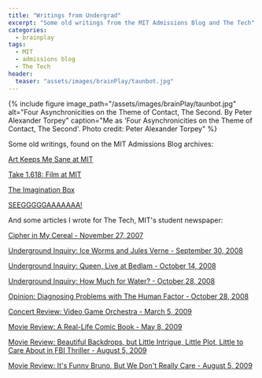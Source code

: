 ```yaml
---
title: "Writings from Undergrad"
excerpt: "Some old writings from the MIT Admissions Blog and The Tech"
categories:
  - brainplay
tags:
  - MIT
  - admissions blog
  - The Tech
header:
  teaser: "assets/images/brainPlay/taunbot.jpg"
---
```


{% include figure image_path="/assets/images/brainPlay/taunbot.jpg" alt="Four Asynchronicities on the Theme of Contact, The Second. By Peter Alexander Torpey" caption="Me as 'Four Asynchronicities on the Theme of Contact, The Second'. Photo credit: Peter Alexander Torpey" %}

Some old writings, found on the MIT Admissions Blog archives: 

[Art Keeps Me Sane at MIT](http://mitadmissions.org/blogs/entry/art_keeps_me_sane_at_mit)

[Take 1.618: Film at MIT](http://mitadmissions.org/blogs/entry/take_1618_film_at_mit)

[The Imagination Box](http://mitadmissions.org/blogs/entry/the_imagination_box)

[SEEGGGGGAAAAAAA!](http://mitadmissions.org/blogs/entry/seegggggaaaaaaa_1)

And some articles I wrote for The Tech, MIT's student newspaper: 

[Cipher in My Cereal - November 27, 2007](https://www.thetech.com/2007/11/27/cipher-v127-n57)

[Underground Inquiry: Ice Worms and Jules Verne - September 30, 2008](https://www.thetech.com/2008/09/30/danbee-v128-n43)

[Underground Inquiry: Queen, Live at Bedlam - October 14, 2008](https://www.thetech.com/2008/10/14/danbee-v128-n47)

[Underground Inquiry: How Much for Water? - October 28, 2008](https://www.thetech.com/2008/10/28/danbee-v128-n51)

[Opinion: Diagnosing Problems with The Human Factor - October 28, 2008](https://www.thetech.com/2008/10/28/kim-v128-n51)

[Concert Review: Video Game Orchestra - March 5, 2009](http://tech.mit.edu/V129/N12/videogame.html)

[Movie Review: A Real-Life Comic Book - May 8, 2009](https://www.thetech.com/2009/05/08/thespirit-v129-n25)

[Movie Review: Beautiful Backdrops, but Little Intrigue, Little Plot, Little to Care About in FBI Thriller - August 5, 2009](https://www.thetech.com/2009/08/05/publicenemies-v129-n30)

[Movie Review: It's Funny Bruno, But We Don't Really Care - August 5, 2009](https://www.thetech.com/2009/08/05/bruno-v129-n30)
